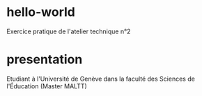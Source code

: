 # hello-world
Exercice pratique de l'atelier technique n°2

# presentation
Etudiant à l'Université de Genève dans la faculté des Sciences de l'Éducation (Master MALTT)
